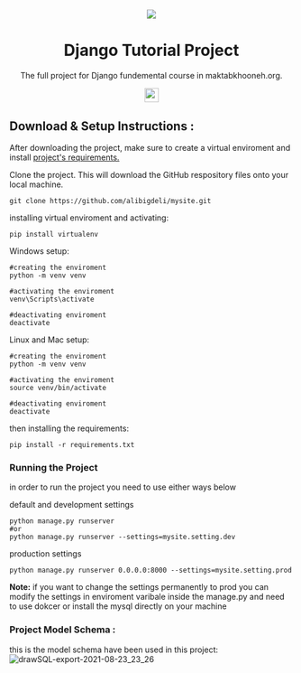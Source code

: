 #

<p align="center">
  <img src="https://user-images.githubusercontent.com/29748439/130503888-ee2103cc-267f-4cfc-9ae7-b9da19f41a86.png">
  <h1 align="center">
    Django Tutorial Project
  </h1>
<p align="center">The full project for Django fundemental course in maktabkhooneh.org.</p>
</p>

<div align="center">
<a href="https://open.vscode.dev/alibigdeli/mysite.git"><img src="https://open.vscode.dev/badges/open-in-vscode.svg" height="25px"></a>

</div>

## Download & Setup Instructions :

After downloading the project, make sure to create a virtual enviroment and  install [project's requirements.](https://github.com/alibigdeli/mysite/requirements.txt)

Clone the project. This will download the GitHub respository files onto your local machine.

```Shell
git clone https://github.com/alibigdeli/mysite.git
```
installing virtual enviroment and activating:
```Shell
pip install virtualenv
```
Windows setup:
```Shell
#creating the enviroment
python -m venv venv

#activating the enviroment
venv\Scripts\activate

#deactivating enviroment
deactivate
```
Linux and Mac setup:
```Shell
#creating the enviroment
python -m venv venv

#activating the enviroment
source venv/bin/activate

#deactivating enviroment
deactivate
```

then installing the requirements:

```Shell
pip install -r requirements.txt
```
### Running the Project
in order to run the project you need to use either ways below

default and development settings
```Shell
python manage.py runserver 
#or
python manage.py runserver --settings=mysite.setting.dev
```
production settings
```Shell
python manage.py runserver 0.0.0.0:8000 --settings=mysite.setting.prod
```
<strong>Note:</strong> if you want to change the settings permanently to prod you can modify the settings in enviroment varibale inside the manage.py and need to use dokcer or install the mysql directly on your machine
### Project Model Schema :
this is the model schema have been used in this project:
![drawSQL-export-2021-08-23_23_26](https://user-images.githubusercontent.com/29748439/130503854-cefc63a6-1466-4164-825a-9f313d521059.png)


